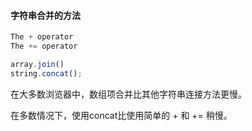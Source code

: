 #### 字符串合并的方法
```javascript
The + operator
The += operator

array.join()
string.concat();
```

在大多数浏览器中，数组项合并比其他字符串连接方法更慢。

在多数情况下，使用concat比使用简单的 + 和 += 稍慢。